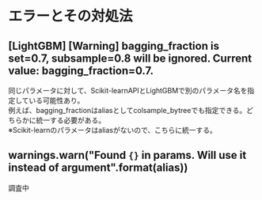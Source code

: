 # エラーとその対処法  
## [LightGBM] [Warning] bagging_fraction is set=0.7, subsample=0.8 will be ignored. Current value: bagging_fraction=0.7.   
同じパラメータに対して、Scikit-learnAPIとLightGBMで別のパラメータ名を指定している可能性あり。  
例えば、bagging_fractionはaliasとしてcolsample_bytreeでも指定できる。どちらかに統一する必要がある。  
※Scikit-learnのパラメータはaliasがないので、こちらに統一する。  

## warnings.warn("Found `{}` in params. Will use it instead of argument".format(alias))  
調査中  
